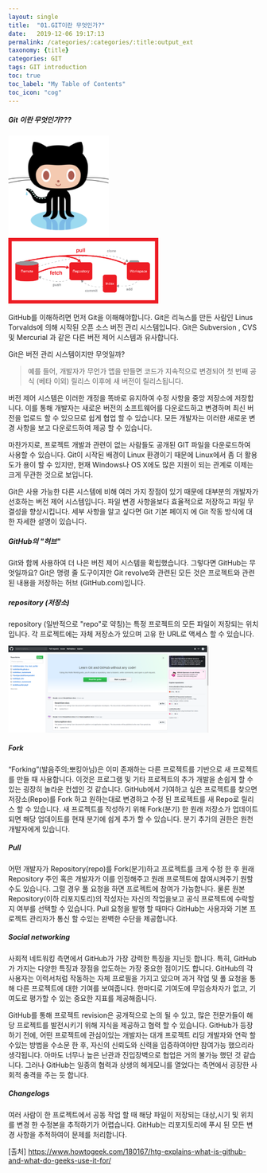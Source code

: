 ```yaml
---
layout: single
title:  "01.GIT이란 무엇인가?"
date:   2019-12-06 19:17:13
permalink: /categories/:categories/:title:output_ext
taxonomy: {title}
categories: GIT
tags: GIT introduction
toc: true
toc_label: "My Table of Contents"
toc_icon: "cog"
---
```


##### Git 이란 무엇인가???

<img src="/assets/img/git/480px-Octocat_GitHub_Mascot.png" width="40%" height="40%" alt="image">

<img src="/assets/img/git/git.png" width="60%" height="60%" alt="image">

GitHub를 이해하려면 먼저 Git을 이해해야합니다. Git은 리눅스를 만든 사람인 Linus Torvalds에 의해 시작된 오픈 소스 버전 관리 시스템입니다. Git은 Subversion , CVS 및 Mercurial 과 같은 다른 버전 제어 시스템과 유사합니다.

Git은 버전 관리 시스템이지만 무엇일까? 

> 예를 들어, 개발자가 무언가 앱을 만들면 코드가 지속적으로 변경되어 첫 번째 공식 (베타 이외) 릴리스 이후에 새 버전이 릴리스됩니다.

버전 제어 시스템은 이러한 개정을 똑바로 유지하여 수정 사항을 중앙 저장소에 저장합니다. 이를 통해 개발자는 새로운 버전의 소프트웨어를 다운로드하고 변경하며 최신 버전을 업로드 할 수 있으므로 쉽게 협업 할 수 있습니다. 모든 개발자는 이러한 새로운 변경 사항을 보고 다운로드하여 제공 할 수 있습니다.

마찬가지로, 프로젝트 개발과 관련이 없는 사람들도 공개된 GIT ​​파일을 다운로드하여 사용할 수 있습니다. Git이 시작된 배경이 Linux 환경이기 때문에 Linux에서 좀 더 활용도가 용이 할 수 있지만, 현재 Windows나 OS X에도 많은 지원이 되는 관계로 이제는 크게 무관한 것으로 보입니다.

Git은 사용 가능한 다른 시스템에 비해 여러 가지 장점이 있기 때문에 대부분의 개발자가 선호하는 버전 제어 시스템입니다. 파일 변경 사항을보다 효율적으로 저장하고 파일 무결성을 향상시킵니다. 세부 사항을 알고 싶다면  Git 기본 페이지  에 Git 작동 방식에 대한 자세한 설명이 있습니다.


##### GitHub의 "허브"

Git와 함께 사용하여 더 나은 버전 제어 시스템을 확립했습니다. 그렇다면 GitHub는 무엇일까요? Git은 명령 줄 도구이지만 Git revolve와 관련된 모든 것은 프로젝트와 관련된 내용을 저장하는 허브 (GitHub.com)입니다.


##### repository (저장소)

repository (일반적으로 "repo"로 약칭)는 특정 프로젝트의 모든 파일이 저장되는 위치입니다. 각 프로젝트에는 자체 저장소가 있으며 고유 한 URL로 액세스 할 수 있습니다.

<img src="/assets/img/git/repository_example.png" width="80%" height="80%" alt="image">

##### Fork

“Forking”(발음주의;뽀킹아님)은 이미 존재하는 다른 프로젝트를 기반으로 새 프로젝트를 만들 때 사용합니다. 이것은 프로그램 및 기타 프로젝트의 추가 개발을 손쉽게 할 수 있는 굉장히 놀라운 컨셉인 것 같습니다. GitHub에서 기여하고 싶은 프로젝트를 찾으면 저장소(Repo)를 Fork 하고 원하는대로 변경하고 수정 된 프로젝트를 새 Repo로 릴리스 할 수 있습니다. 새 프로젝트를 작성하기 위해 Fork(분기) 한 원래 저장소가 업데이트되면 해당 업데이트를 현재 분기에 쉽게 추가 할 수 있습니다. 분기 추가의 권한은 원천 개발자에게 있습니다.

##### Pull

어떤 개발자가 Repository(repo)를 Fork(분기)하고 프로젝트를 크게 수정 한 후 원래 Repository 주인 혹은 개발자가 이를 인정해주고 원래 프로젝트에 참여시켜주기 원할 수도 있습니다. 그럴 경우 풀 요청을 하면 프로젝트에 참여가 가능합니다. 물론 원본 Repository(이하 리포지토리)의 작성자는 자신의 작업을보고 공식 프로젝트에 수락할지 여부를 선택할 수 있습니다. Pull 요청을 발행 할 때마다 GitHub는 사용자와 기본 프로젝트 관리자가 통신 할 수있는 완벽한 수단을 제공합니다.

##### Social networking

사회적 네트워킹 측면에서 GitHub가 가장 강력한 특징을 지닌듯 합니다. 특히, GitHub가 가지는 다양한 특징과 장점을 압도하는 가장 중요한 점이기도 합니다. GitHub의 각 사용자는 이력서처럼 작동하는 자체 프로필을 가지고 있으며 과거 작업 및 풀 요청을 통해 다른 프로젝트에 대한 기여를 보여줍니다. 한마디로 기여도에 무임승차자가 없고, 기여도로 평가할 수 있는 중요한 지표를 제공해줍니다.

GitHub를 통해 프로젝트 revision은 공개적으로 논의 될 수 있고, 많은 전문가들이 해당 프로젝트를 발전시키기 위해 지식을 제공하고 협력 할 수 있습니다. GitHub가 등장하기 전에, 어떤 프로젝트에 관심이있는 개발자는 대개 프로젝트 리딩 개발자와 연락 할 수있는 방법을 수소문 한 후, 자신의 신뢰도와 신력을 입증하여야만 참여가능 했으리라 생각됩니다. 아마도 너무나 높은 난관과 진입장벽으로 협업은 거의 불가능 했던 것 같습니다. 그러나 GitHub는 일종의 협력과 상생의 헤게모니를 열었다는 측면에서 굉장한 사회적 충격을 주는 듯 합니다.


##### Changelogs

여러 사람이 한 프로젝트에서 공동 작업 할 때 해당 파일이 저장되는 대상,시기 및 위치를 변경 한 수정본을 추적하기가 어렵습니다. GitHub는 리포지토리에 푸시 된 모든 변경 사항을 추적하여이 문제를 처리합니다.


[출처] https://www.howtogeek.com/180167/htg-explains-what-is-github-and-what-do-geeks-use-it-for/